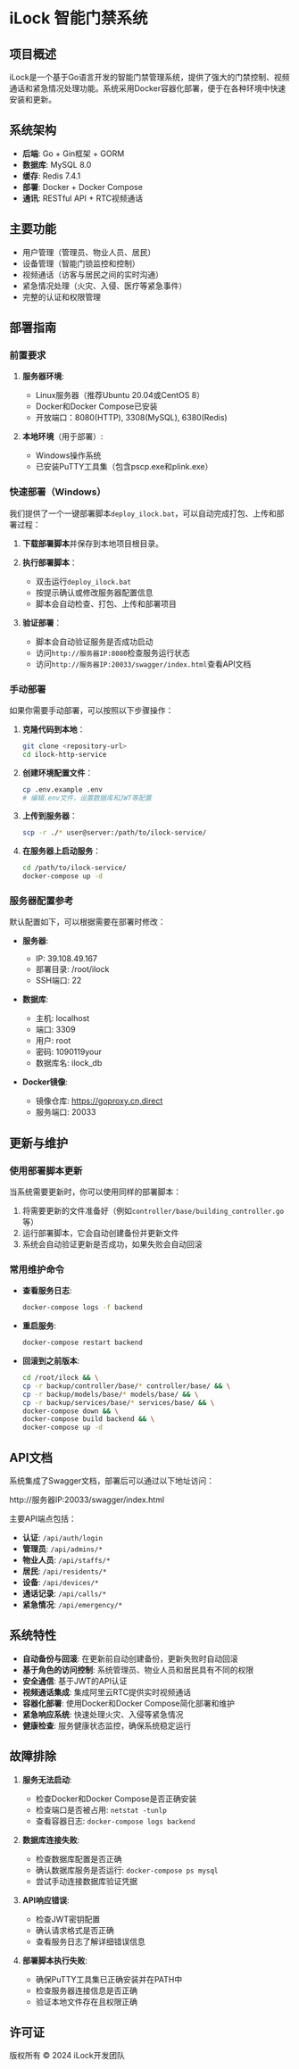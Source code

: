 # iLock 智能门禁系统

## 项目概述

iLock是一个基于Go语言开发的智能门禁管理系统，提供了强大的门禁控制、视频通话和紧急情况处理功能。系统采用Docker容器化部署，便于在各种环境中快速安装和更新。

## 系统架构

- **后端**: Go + Gin框架 + GORM
- **数据库**: MySQL 8.0
- **缓存**: Redis 7.4.1
- **部署**: Docker + Docker Compose
- **通讯**: RESTful API + RTC视频通话

## 主要功能

- 用户管理（管理员、物业人员、居民）
- 设备管理（智能门锁监控和控制）
- 视频通话（访客与居民之间的实时沟通）
- 紧急情况处理（火灾、入侵、医疗等紧急事件）
- 完整的认证和权限管理

## 部署指南

### 前置要求

1. **服务器环境**:
   - Linux服务器（推荐Ubuntu 20.04或CentOS 8）
   - Docker和Docker Compose已安装
   - 开放端口：8080(HTTP), 3308(MySQL), 6380(Redis)

2. **本地环境**（用于部署）:
   - Windows操作系统
   - 已安装PuTTY工具集（包含pscp.exe和plink.exe）

### 快速部署（Windows）

我们提供了一个一键部署脚本`deploy_ilock.bat`，可以自动完成打包、上传和部署过程：

1. **下载部署脚本**并保存到本地项目根目录。

2. **执行部署脚本**：
   - 双击运行`deploy_ilock.bat`
   - 按提示确认或修改服务器配置信息
   - 脚本会自动检查、打包、上传和部署项目

3. **验证部署**：
   - 脚本会自动验证服务是否成功启动
   - 访问`http://服务器IP:8080`检查服务运行状态
   - 访问`http://服务器IP:20033/swagger/index.html`查看API文档

### 手动部署

如果你需要手动部署，可以按照以下步骤操作：

1. **克隆代码到本地**：
   ```bash
   git clone <repository-url>
   cd ilock-http-service
   ```

2. **创建环境配置文件**：
   ```bash
   cp .env.example .env
   # 编辑.env文件，设置数据库和JWT等配置
   ```

3. **上传到服务器**：
   ```bash
   scp -r ./* user@server:/path/to/ilock-service/
   ```

4. **在服务器上启动服务**：
   ```bash
   cd /path/to/ilock-service/
   docker-compose up -d
   ```

### 服务器配置参考

默认配置如下，可以根据需要在部署时修改：

- **服务器**:
  - IP: 39.108.49.167
  - 部署目录: /root/ilock
  - SSH端口: 22

- **数据库**:
  - 主机: localhost
  - 端口: 3309
  - 用户: root
  - 密码: 1090119your
  - 数据库名: ilock_db

- **Docker镜像**:
  - 镜像仓库: https://goproxy.cn,direct
  - 服务端口: 20033

## 更新与维护

### 使用部署脚本更新

当系统需要更新时，你可以使用同样的部署脚本：

1. 将需要更新的文件准备好（例如`controller/base/building_controller.go`等）
2. 运行部署脚本，它会自动创建备份并更新文件
3. 系统会自动验证更新是否成功，如果失败会自动回滚

### 常用维护命令

- **查看服务日志**:
  ```bash
  docker-compose logs -f backend
  ```

- **重启服务**:
  ```bash
  docker-compose restart backend
  ```

- **回滚到之前版本**:
  ```bash
  cd /root/ilock && \
  cp -r backup/controller/base/* controller/base/ && \
  cp -r backup/models/base/* models/base/ && \
  cp -r backup/services/base/* services/base/ && \
  docker-compose down && \
  docker-compose build backend && \
  docker-compose up -d
  ```

## API文档

系统集成了Swagger文档，部署后可以通过以下地址访问：

http://服务器IP:20033/swagger/index.html

主要API端点包括：

- **认证**: `/api/auth/login`
- **管理员**: `/api/admins/*`
- **物业人员**: `/api/staffs/*`
- **居民**: `/api/residents/*`
- **设备**: `/api/devices/*`
- **通话记录**: `/api/calls/*`
- **紧急情况**: `/api/emergency/*`


## 系统特性

- **自动备份与回滚**: 在更新前自动创建备份，更新失败时自动回滚
- **基于角色的访问控制**: 系统管理员、物业人员和居民具有不同的权限
- **安全通信**: 基于JWT的API认证
- **视频通话集成**: 集成阿里云RTC提供实时视频通话
- **容器化部署**: 使用Docker和Docker Compose简化部署和维护
- **紧急响应系统**: 快速处理火灾、入侵等紧急情况
- **健康检查**: 服务健康状态监控，确保系统稳定运行

## 故障排除

1. **服务无法启动**:
   - 检查Docker和Docker Compose是否正确安装
   - 检查端口是否被占用: `netstat -tunlp`
   - 查看容器日志: `docker-compose logs backend`

2. **数据库连接失败**:
   - 检查数据库配置是否正确
   - 确认数据库服务是否运行: `docker-compose ps mysql`
   - 尝试手动连接数据库验证凭据

3. **API响应错误**:
   - 检查JWT密钥配置
   - 确认请求格式是否正确
   - 查看服务日志了解详细错误信息

4. **部署脚本执行失败**:
   - 确保PuTTY工具集已正确安装并在PATH中
   - 检查服务器连接信息是否正确
   - 验证本地文件存在且权限正确

## 许可证

版权所有 © 2024 iLock开发团队